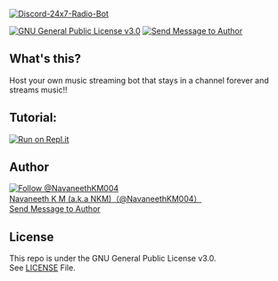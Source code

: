 [![Discord-24x7-Radio-Bot](https://github-readme-stats.vercel.app/api/pin/?username=navaneethkm004&repo=Discord-24x7-Radio-Bot&theme=dark)](https://github.com/navaneethkm004/Discord-24x7-Radio-Bot)<br/>

[![GNU General Public License v3.0](https://img.shields.io/badge/License-GPLv3-blue.svg?maxAge=3600, "License")](https://github.com/navaneethkm004/Discord-24x7-Radio-Bot/blob/master/LICENSE) [![Send Message to Author](https://img.shields.io/static/v1?style=flat&logo=twitter&label=Message&color=1da1f2&link=https%3A%2F%2Ftwitter.com%2Fmessages%2Fcompose%3Frecipient_id%714816987336089600&link=https%3A%2F%2Ftwitter.com%2Fmessages%2Fcompose%3Frecipient_id%714816987336089600&message=%40NavaneethKM004&maxAge=3600, "Send Message to Author")](https://twitter.com/messages/compose?recipient_id=714816987336089600)<br>

## What's this?
Host your own music streaming bot that stays in a channel forever and streams music!!

## Tutorial:

<!--[<img src="https://github.com/navaneethkm004/my-images/blob/main/no7.png?raw=true">]()-->

[![Run on Repl.it](https://repl.it/badge/github/navaneethkm004/Discord-24x7-Radio-Bot)](https://repl.it/github/navaneethkm004/Discord-24x7-Radio-Bot)

## Author

[![Follow @NavaneethKM004](https://img.shields.io/twitter/follow/NavaneethKM004?label=Follow&style=social&maxAge=3600, "Follow")](https://twitter.com/intent/follow?screen_name=NavaneethKM004)<br>
[Navaneeth K M (a.k.a NKM)（@NavaneethKM004）](https://twitter.com/NavaneethKM004)<br>
[Send Message to Author](https://twitter.com/messages/compose?recipient_id=714816987336089600)

## License

This repo is under the GNU General Public License v3.0.<br>
See [LICENSE](https://github.com/navaneethkm004/Discord-24x7-Radio-Bot/blob/master/LICENSE) File.
